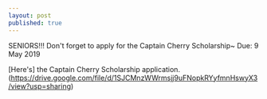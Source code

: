 ```yaml
---
layout: post
published: true
---
```

SENIORS!!! Don't forget to apply for the Captain Cherry Scholarship~
Due: 9 May 2019

[Here's] the Captain Cherry Scholarship application.
(https://drive.google.com/file/d/1SJCMnzWWrmsjj9uFNopkRYyfmnHswyX3/view?usp=sharing)
